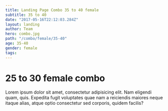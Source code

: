 ```yaml
---
title: Landing Page Combo 35 to 40 female
subtitle: 35 to 40
date: "2017-05-16T22:12:03.284Z"
layout: landing
author: Team
hero: combo.jpg
path: "/combo/female/35-40"
age: 35-40
gender: female
tags:
---
```


# 25 to 30 female combo

Lorem ipsum dolor sit amet, consectetur adipisicing elit. Nam eligendi quam, quis. Expedita fugit voluptates quae nam a reiciendis maiores neque itaque alias, atque optio consectetur sed corporis, quidem facilis?